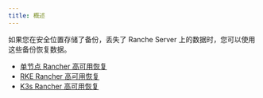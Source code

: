 ```yaml
---
title: 概述
---
```


如果您在安全位置存储了备份，丢失了 Ranche Server 上的数据时，您可以使用这些备份恢复数据。

- [单节点 Rancher 高可用恢复](/docs/rancher2/backups/restore/docker-restore/_index)
- [RKE Rancher 高可用恢复](/docs/rancher2/backups/restore/ha-restore/_index)
- [K3s Rancher 高可用恢复](/docs/rancher2/backups/restore/k3s-restore/_index)
